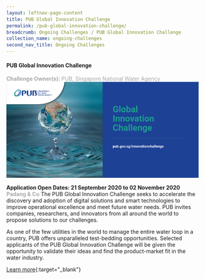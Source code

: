 ```yaml
---
layout: leftnav-page-content
title: PUB Global Innovation Challenge
permalink: /pub-global-innovation-challenge/
breadcrumb: Ongoing Challenges / PUB Global Innovation Challenge
collection_name: ongoing-challenges
second_nav_title: Ongoing Challenges
---
```


#### PUB Global Innovation Challenge
<font color="#a9a9a9"><b>Challenge Owner(s): </b>PUB, Singapore National Water Agency</font>
[![1](/images/ongoing-challenges/PUB-global-innovation-challenge.jpg)](https://www.pub.gov.sg/innovationchallenge)

**Application Open Dates: 21 September 2020 to 02 November 2020**<br>
<font color=" #a9a9a9"><b>Padang & Co</b></font>
The PUB Global Innovation Challenge seeks to accelerate the discovery and adoption of digital solutions and smart technologies to improve operational excellence and meet future water needs. PUB invites companies, researchers, and innovators from all around the world to propose solutions to our challenges. 
 
As one of the few utilities in the world to manage the entire water loop in a country, PUB offers unparalleled test-bedding opportunities. Selected applicants of the PUB Global Innovation Challenge will be given the opportunity to validate their ideas and find the product-market fit in the water industry. 

[Learn more](https://www.pub.gov.sg/innovationchallenge){:target="_blank"}
